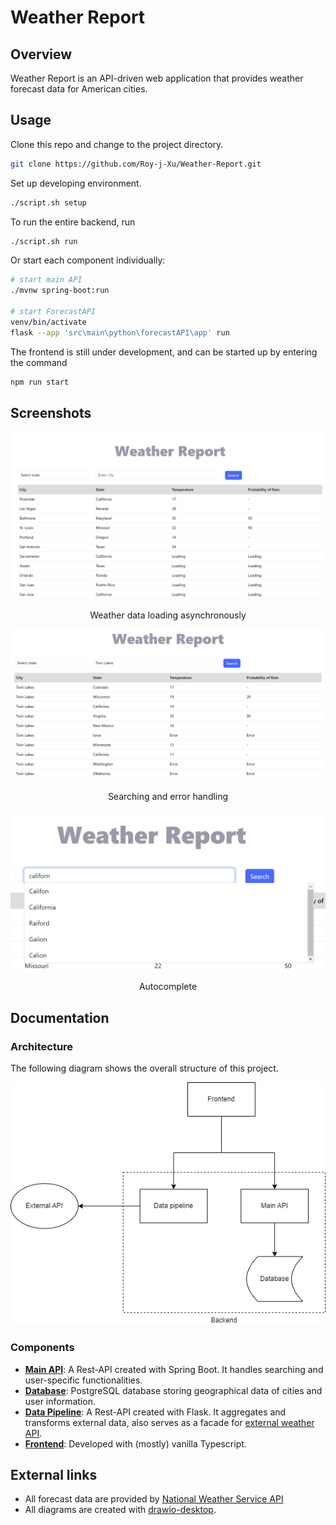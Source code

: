 # Weather Report

## Overview

Weather Report is an API-driven web application that provides weather forecast data for American cities.

## Usage

Clone this repo and change to the project directory.

```bash
git clone https://github.com/Roy-j-Xu/Weather-Report.git
```

Set up developing environment.

```bash
./script.sh setup
```

To run the entire backend, run

```bash
./script.sh run
```

Or start each component individually:

```bash
# start main API
./mvnw spring-boot:run

# start ForecastAPI
venv/bin/activate
flask --app 'src\main\python\forecastAPI\app' run
```

The frontend is still under development, and can be started up by entering the command

````bash
npm run start
````

## Screenshots

![mainPage](docs/screenshots/main_page.png)

<center>Weather data loading asynchronously</center>

![mainPageSearching](docs/screenshots/main_page_searching.png)

<center>Searching and error handling
</center>

![mainPageAutocomplete](docs/screenshots/main_page_autocomplete.png)

<center>Autocomplete</center>

## Documentation

### Architecture

The following diagram shows the overall structure of this project. 

![main structure](docs/diagrams/main_structure.png)

### Components

- [**Main API**](docs/mainApi.md): A Rest-API created with Spring Boot. It handles searching and user-specific functionalities.
- [**Database**](docs/database.md): PostgreSQL database storing geographical data of cities and user information.
- [**Data Pipeline**](docs/dataPipeline.md): A Rest-API created with Flask. It aggregates and transforms external data, also serves as a facade for [external weather API](https://www.weather.gov/documentation/services-web-api).
- [**Frontend**](docs/frontend.md): Developed with (mostly) vanilla Typescript. 

## External links

- All forecast data are provided by [National Weather Service API](https://www.weather.gov/documentation/services-web-api)
- All diagrams are created with [drawio-desktop](https://github.com/jgraph/drawio-desktop). 